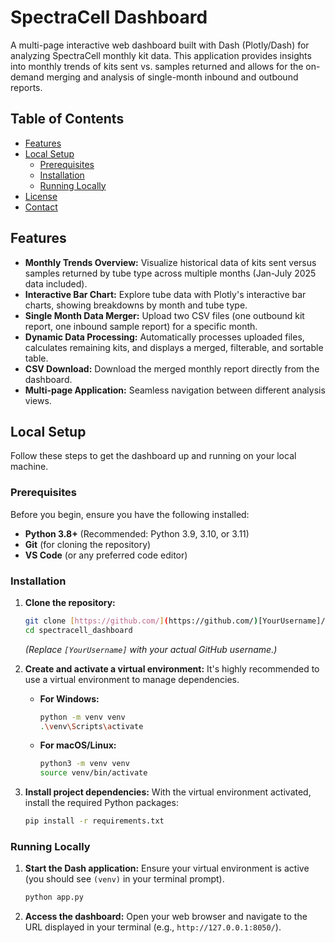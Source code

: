 # SpectraCell Dashboard

A multi-page interactive web dashboard built with Dash (Plotly/Dash) for analyzing SpectraCell monthly kit data. This application provides insights into monthly trends of kits sent vs. samples returned and allows for the on-demand merging and analysis of single-month inbound and outbound reports.

## Table of Contents

* [Features](#features)
* [Local Setup](#local-setup)
    * [Prerequisites](#prerequisites)
    * [Installation](#installation)
    * [Running Locally](#running-locally)
* [License](#license)
* [Contact](#contact)

## Features

* **Monthly Trends Overview:** Visualize historical data of kits sent versus samples returned by tube type across multiple months (Jan-July 2025 data included).
* **Interactive Bar Chart:** Explore tube data with Plotly's interactive bar charts, showing breakdowns by month and tube type.
* **Single Month Data Merger:** Upload two CSV files (one outbound kit report, one inbound sample report) for a specific month.
* **Dynamic Data Processing:** Automatically processes uploaded files, calculates remaining kits, and displays a merged, filterable, and sortable table.
* **CSV Download:** Download the merged monthly report directly from the dashboard.
* **Multi-page Application:** Seamless navigation between different analysis views.

## Local Setup

Follow these steps to get the dashboard up and running on your local machine.

### Prerequisites

Before you begin, ensure you have the following installed:

* **Python 3.8+** (Recommended: Python 3.9, 3.10, or 3.11)
* **Git** (for cloning the repository)
* **VS Code** (or any preferred code editor)

### Installation

1.  **Clone the repository:**
    ```bash
    git clone [https://github.com/](https://github.com/)[YourUsername]/spectracell_dashboard.git
    cd spectracell_dashboard
    ```
    *(Replace `[YourUsername]` with your actual GitHub username.)*

2.  **Create and activate a virtual environment:**
    It's highly recommended to use a virtual environment to manage dependencies.

    * **For Windows:**
        ```bash
        python -m venv venv
        .\venv\Scripts\activate
        ```
    * **For macOS/Linux:**
        ```bash
        python3 -m venv venv
        source venv/bin/activate
        ```

3.  **Install project dependencies:**
    With the virtual environment activated, install the required Python packages:

    ```bash
    pip install -r requirements.txt
    ```

### Running Locally

1.  **Start the Dash application:**
    Ensure your virtual environment is active (you should see `(venv)` in your terminal prompt).
    ```bash
    python app.py
    ```

2.  **Access the dashboard:**
    Open your web browser and navigate to the URL displayed in your terminal (e.g., `http://127.0.0.1:8050/`).
